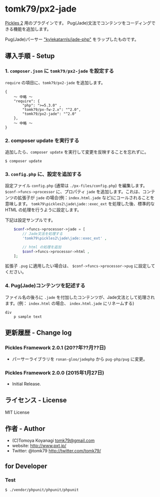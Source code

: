 tomk79/px2-jade
======================

[Pickles 2](http://pickles2.pxt.jp/) 用のプラグインです。
Pug(Jade)文法でコンテンツをコーディングできる機能を追加します。

Pug(Jade)パーサー ["kylekatarnls/jade-php"](https://github.com/kylekatarnls/jade-php) をラップしたものです。


## 導入手順 - Setup

### 1. `composer.json` に `tomk79/px2-jade` を設定する

`require` の項目に、`tomk79/px2-jade` を追加します。

```
{
	〜 中略 〜
    "require": {
        "php": ">=5.3.0" ,
        "tomk79/px-fw-2.x": "^2.0",
        "tomk79/px2-jade": "^2.0"
    },
	〜 中略 〜
}
```


### 2. composer update を実行する

追加したら、`composer update` を実行して変更を反映することを忘れずに。

```
$ composer update
```


### 3. `config.php` に、設定を追加する

設定ファイル `config.php` (通常は `./px-files/config.php`) を編集します。
`$conf->funcs->processor` に、プロパティ `jade` を追加します。これは、コンテンツの拡張子が `jade` の場合(例：`index.html.jade` など)にコールされることを意味します。
`tomk79\pickles2\jade\jade::exec_ext` を処理した後、標準的な HTML の処理を行うように設定します。

下記は設定サンプルです。

```php
	$conf->funcs->processor->jade = [
		// Jade文法を処理する
		'tomk79\pickles2\jade\jade::exec_ext' ,

		// html の処理を追加
		$conf->funcs->processor->html ,
	];
```

拡張子 `.pug` に適用したい場合は、 `$conf->funcs->processor->pug` に設定してください。

### 4. Pug(Jade)コンテンツを記述する

ファイル名の後ろに `.jade` を付加したコンテンツが、Jade文法として処理されます。(例： `index.html` の場合、 `index.html.jade` にリネームする)

```jade
div
	p sample text
```


## 更新履歴 - Change log

### Pickles Framework 2.0.1 (20??年??月??日)

- パーサーライブラリを `ronan-gloo/jadephp` から `pug-php/pug` に変更。

### Pickles Framework 2.0.0 (2015年1月27日)

- Initial Release.


## ライセンス - License

MIT License


## 作者 - Author

- (C)Tomoya Koyanagi <tomk79@gmail.com>
- website: <http://www.pxt.jp/>
- Twitter: @tomk79 <http://twitter.com/tomk79/>


## for Developer

### Test

```
$ ./vendor/phpunit/phpunit/phpunit
```
